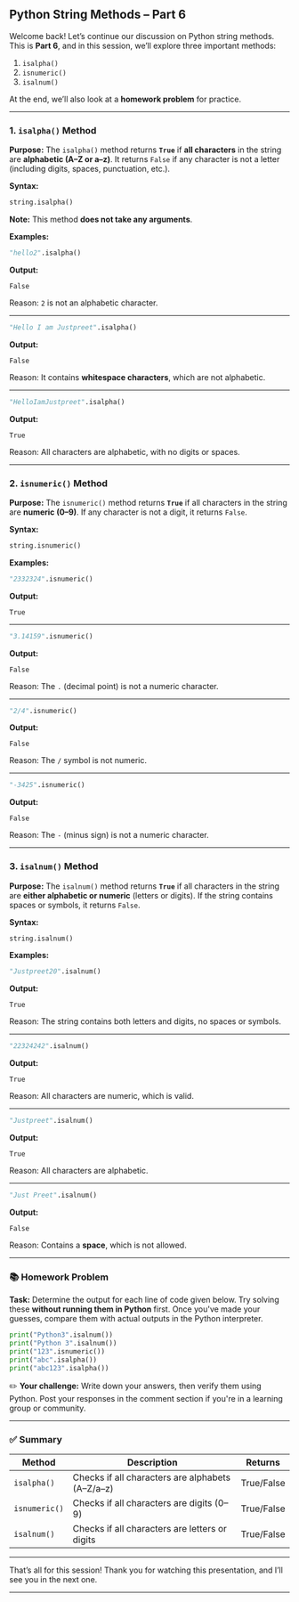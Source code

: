 ## **Python String Methods – Part 6**

Welcome back! Let’s continue our discussion on Python string methods.
This is **Part 6**, and in this session, we’ll explore three important methods:

1. `isalpha()`
2. `isnumeric()`
3. `isalnum()`

At the end, we’ll also look at a **homework problem** for practice.

---

### **1. `isalpha()` Method**

**Purpose:**
The `isalpha()` method returns **`True`** if **all characters** in the string are **alphabetic (A–Z or a–z)**. It returns `False` if any character is not a letter (including digits, spaces, punctuation, etc.).

**Syntax:**

```python
string.isalpha()
```

**Note:** This method **does not take any arguments**.

**Examples:**

```python
"hello2".isalpha()
```

**Output:**

```
False
```

Reason: `2` is not an alphabetic character.

---

```python
"Hello I am Justpreet".isalpha()
```

**Output:**

```
False
```

Reason: It contains **whitespace characters**, which are not alphabetic.

---

```python
"HelloIamJustpreet".isalpha()
```

**Output:**

```
True
```

Reason: All characters are alphabetic, with no digits or spaces.

---

### **2. `isnumeric()` Method**

**Purpose:**
The `isnumeric()` method returns **`True`** if all characters in the string are **numeric (0–9)**. If any character is not a digit, it returns `False`.

**Syntax:**

```python
string.isnumeric()
```

**Examples:**

```python
"2332324".isnumeric()
```

**Output:**

```
True
```

---

```python
"3.14159".isnumeric()
```

**Output:**

```
False
```

Reason: The `.` (decimal point) is not a numeric character.

---

```python
"2/4".isnumeric()
```

**Output:**

```
False
```

Reason: The `/` symbol is not numeric.

---

```python
"-3425".isnumeric()
```

**Output:**

```
False
```

Reason: The `-` (minus sign) is not a numeric character.

---

### **3. `isalnum()` Method**

**Purpose:**
The `isalnum()` method returns **`True`** if all characters in the string are **either alphabetic or numeric** (letters or digits). If the string contains spaces or symbols, it returns `False`.

**Syntax:**

```python
string.isalnum()
```

**Examples:**

```python
"Justpreet20".isalnum()
```

**Output:**

```
True
```

Reason: The string contains both letters and digits, no spaces or symbols.

---

```python
"22324242".isalnum()
```

**Output:**

```
True
```

Reason: All characters are numeric, which is valid.

---

```python
"Justpreet".isalnum()
```

**Output:**

```
True
```

Reason: All characters are alphabetic.

---

```python
"Just Preet".isalnum()
```

**Output:**

```
False
```

Reason: Contains a **space**, which is not allowed.

---

### **📚 Homework Problem**

**Task:**
Determine the output for each line of code given below.
Try solving these **without running them in Python** first. Once you've made your guesses, compare them with actual outputs in the Python interpreter.

```python
print("Python3".isalnum())
print("Python 3".isalnum())
print("123".isnumeric())
print("abc".isalpha())
print("abc123".isalpha())
```

✏️ **Your challenge:**
Write down your answers, then verify them using Python. Post your responses in the comment section if you're in a learning group or community.

---

### **✅ Summary**

| Method        | Description                                      | Returns    |
| ------------- | ------------------------------------------------ | ---------- |
| `isalpha()`   | Checks if all characters are alphabets (A–Z/a–z) | True/False |
| `isnumeric()` | Checks if all characters are digits (0–9)        | True/False |
| `isalnum()`   | Checks if all characters are letters or digits   | True/False |

---

That’s all for this session!
Thank you for watching this presentation, and I’ll see you in the next one.

---
